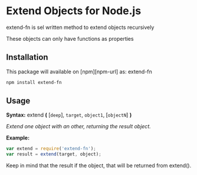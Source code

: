 # Extend Objects for Node.js 

extend-fn is sel written method to extend objects recursively 

These objects can only have functions as properties

## Installation

This package will available on [npm][npm-url] as: extend-fn

``` sh
npm install extend-fn
```

## Usage

**Syntax:** extend **(** [`deep`], `target`, `object1`, [`objectN`] **)**

*Extend one object with an other, returning the result object.*

**Example:**

``` js
var extend = require('extend-fn');
var result = extend(target, object);
```

Keep in mind that the result if the object, that will be returned from extend().
